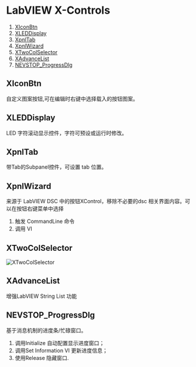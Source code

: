 LabVIEW X-Controls
========================================

 1. [XIconBtn](https://github.com/nevstop/LabVIEW-UI-XCtl/#xiconbtn)
 2. [XLEDDisplay](https://github.com/nevstop/LabVIEW-UI-XCtl/#xleddisplay)
 3. [XpnlTab](https://github.com/nevstop/LabVIEW-UI-XCtl/#xpnltab)
 4. [XpnlWizard](https://github.com/nevstop/LabVIEW-UI-XCtl/#xpnlwizard)
 5. [XTwoColSelector](https://github.com/nevstop/LabVIEW-UI-XCtl/#xtwocolselector)
 6. [XAdvanceList](https://github.com/nevstop/LabVIEW-UI-XCtl/#xadvancelist)
 7. [NEVSTOP_ProgressDlg](https://github.com/nevstop/LabVIEW-UI-XCtl/#nevstop_progressdlg)

XIconBtn
-----------------
自定义图案按钮,可在编辑时右键中选择载入的按钮图案。

XLEDDisplay
-----------------
LED 字符滚动显示控件，字符可预设或运行时修改。

XpnlTab
-----------------
带Tab的Subpanel控件，可设置 tab 位置。  

XpnlWizard
-----------------
来源于 LabVIEW DSC 中的按钮XControl，移除不必要的dsc 相关界面内容。可以在按钮右键菜单中选择  
 1. 触发 CommandLine 命令
 2. 调用 VI
 
XTwoColSelector
-----------------  
![XTwoColSelector](https://github.com/nevstop/LabVIEW-UI-XCtl/blob/master/XTwoColSelector/_img/2017-11-26_212921.png?raw=true)

XAdvanceList
-----------------
增强LabVIEW String List 功能

NEVSTOP_ProgressDlg
-----------------
基于消息机制的进度条/忙碌窗口。
 1. 调用Initialize 自动配置显示进度窗口；
 2. 调用Set Information VI 更新进度信息；
 3. 使用Release 隐藏窗口.
